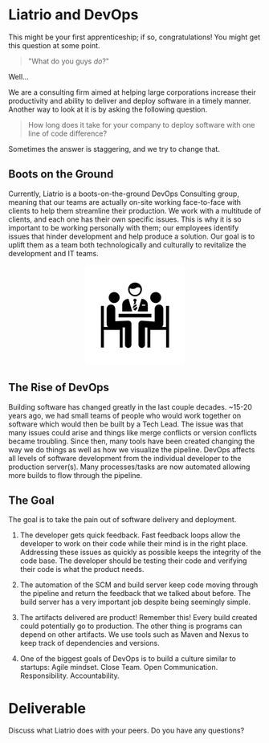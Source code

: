 # Liatrio and DevOps

This might be your first apprenticeship; if so, congratulations! You might get this question at some point.

> "What do you guys _do_?"

Well...

We are a consulting firm aimed at helping large corporations increase their productivity and ability to deliver and deploy software in a timely manner. Another way to look at it is by asking the following question.

>How long does it take for your company to deploy software with one line of code difference?

Sometimes the answer is staggering, and we try to change that.

## Boots on the Ground
Currently, Liatrio is a boots-on-the-ground DevOps Consulting group, meaning that our teams are actually on-site working face-to-face with clients to help them streamline their production. We work with a multitude of clients, and each one has their own specific issues. This is why it is so important to be working personally with them; our employees identify issues that hinder development and help produce a solution. Our goal is to uplift them as a team both technologically and culturally to revitalize the development and IT teams.

<center>

  ![](img1/consulting.svg ':size=125px')

</center>

## The Rise of DevOps
Building software has changed greatly in the last couple decades. ~15-20 years ago, we had small teams of people who would work together on software which would then be built by a Tech Lead. The issue was that many issues could arise and things like merge conflicts or version conflicts became troubling. Since then, many tools have been created changing the way we do things as well as how we visualize the pipeline. DevOps affects all levels of software development from the individual developer to the production server(s). Many processes/tasks are now automated allowing more builds to flow through the pipeline.

## The Goal
The goal is to take the pain out of software delivery and deployment.

1) The developer gets quick feedback. Fast feedback loops allow the developer to work on their code while their mind is in the right place. Addressing these issues as quickly as possible keeps the integrity of the code base. The developer should be testing their code and verifying their code is what the product needs.

2) The automation of the SCM and build server keep code moving through the pipeline and return the feedback that we talked about before. The build server has a very important job despite being seemingly simple.

3) The artifacts delivered are product! Remember this! Every build created could potentially go to production. The other thing is programs can depend on other artifacts. We use tools such as Maven and Nexus to keep track of dependencies and versions.

4) One of the biggest goals of DevOps is to build a culture similar to startups: Agile mindset. Close Team. Open Communication. Responsibility. Accountability.

# Deliverable

Discuss what Liatrio does with your peers. Do you have any questions?
